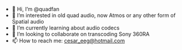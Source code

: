 - 👋 Hi, I’m @quadfan
- 👀 I’m interested in old quad audio, now Atmos or any other form of Spatial audio
- 🌱 I’m currently learning about audio codecs
- 💞️ I’m looking to collaborate on transcoding Sony 360RA
- 📫 How to reach me: cesar_eeg@hotmail.com

<!---
quadfan/quadfan is a ✨ special ✨ repository because its `README.md` (this file) appears on your GitHub profile.
You can click the Preview link to take a look at your changes.
--->
